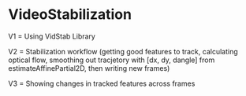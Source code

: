 # VideoStabilization
V1 = Using VidStab Library

V2 = Stabilization workflow (getting good features to track, calculating optical flow, smoothing out tracjetory with [dx, dy, dangle] from estimateAffinePartial2D, then writing new frames)

V3 = Showing changes in tracked features across frames
